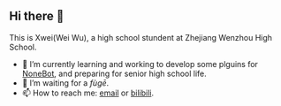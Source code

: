 ## Hi there 👋

<!--
**Xwei1645/Xwei1645** is a ✨ _special_ ✨ repository because its `README.md` (this file) appears on your GitHub profile.

Here are some ideas to get you started:

- 🔭 I’m currently working on ...
- 🌱 I’m currently learning ...
- 👯 I’m looking to collaborate on ...
- 🤔 I’m looking for help with ...
- 💬 Ask me about ...
- 📫 How to reach me: ...
- 😄 Pronouns: ...
- ⚡ Fun fact: ...
-->

This is Xwei(Wei Wu), a high school stundent at Zhejiang Wenzhou High School.

- 🌱 I’m currently learning and working to develop some plguins for [NoneBot](https://github.com/nonebot/nonebot2), and preparing for senior high school life.
- 👯 I’m waiting for a *fùgē*.
- 📫 How to reach me: [email](mailto:xuwei1645@163.com) or [bilibili](https://space.bilibili.com/573734644).


